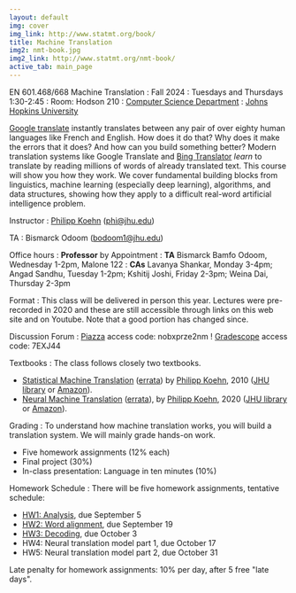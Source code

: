 ```yaml
---
layout: default
img: cover
img_link: http://www.statmt.org/book/
title: Machine Translation
img2: nmt-book.jpg
img2_link: http://www.statmt.org/nmt-book/
active_tab: main_page
---
```


EN 601.468/668 Machine Translation
: Fall 2024
: Tuesdays and Thursdays 1:30-2:45
: Room: Hodson 210
: [Computer Science Department](http://www.cs.jhu.edu/)
: [Johns Hopkins University](http://www.jhu.edu/)

[Google translate](http://translate.google.com/) instantly
translates between any pair of over eighty human languages
like French and English. How does it do that? Why does it
make the errors that it does? And how can you build something
better? Modern translation systems like Google Translate and
[Bing Translator](http://www.microsofttranslator.com/)
*learn* to translate by reading millions of words of already
translated text. This course will show you how they work.
We cover fundamental building blocks from linguistics,
machine learning (especially deep learning), algorithms, and data structures,
showing how they apply to a difficult
real-word artificial intelligence problem.

Instructor
: [Philipp Koehn](http://www.cs.jhu.edu/~phi/) (<phi@jhu.edu>)

TA
: Bismarck Odoom (bodoom1@jhu.edu)

Office hours
: **Professor** by Appointment
: **TA** Bismarck Bamfo Odoom, Wednesday 1-2pm, Malone 122
: **CAs** Lavanya Shankar, Monday 3-4pm; Angad Sandhu, Tuesday 1-2pm; Kshitij Joshi, Friday 2-3pm; Weina Dai, Thursday 2-3pm

Format
: This class will be delivered in person this year. Lectures were pre-recorded in 2020 and these are still accessible through links on this web site and on Youtube. Note that a good portion has changed since.

Discussion Forum
: [Piazza](https://piazza.com/jhu/fall2024/en601468/home) access code: nobxprze2nm
! [Gradescope](https://www.gradescope.com/courses/829984) access code: 7EXJ44

Textbooks
: The class follows closely two textbooks.
* [Statistical Machine Translation](http://www.statmt.org/book/) (<a href="http://statmt.org/book/errata.html">errata</a>)
by [Philipp Koehn](http://www.cs.jhu.edu/~phi/), 2010
(<a href="https://catalyst.library.jhu.edu/catalog/bib_3522360">JHU library</a> or <a href="http://www.amazon.com/Statistical-Machine-Translation-Philipp-Koehn/dp/0521874157">Amazon</a>).
* [Neural Machine Translation](http://www.statmt.org/nmt-book/) (<a href="http://statmt.org/nmt-book/errata.html">errata</a>), by [Philipp Koehn](http://www.cs.jhu.edu/~phi/), 2020 (<a href="https://catalyst.library.jhu.edu/catalog/bib_8609876">JHU library</a> or <a href="https://www.amazon.com/gp/product/1108497322">Amazon</a>).

Grading
: To understand how machine translation works, you will build a translation system.
We will mainly grade hands-on work.

* Five homework assignments (12% each)
* Final project (30%)
* In-class presentation: Language in ten minutes (10%)

Homework Schedule
: There will be five homework assignments, tentative schedule:
* [HW1: Analysis](hw0.html), due September 5
* [HW2: Word alignment](hw1.html), due September 19
* [HW3: Decoding](hw2.html), due October 3
* HW4: Neural translation model part 1, due October 17
* HW5: Neural translation model part 2, due October 31

Late penalty for homework assignments: 10% per day, after 5 free "late days".
